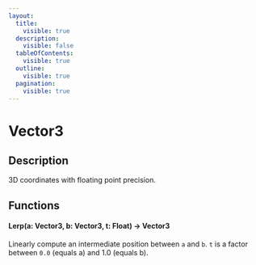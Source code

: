 ```yaml
---
layout:
  title:
    visible: true
  description:
    visible: false
  tableOfContents:
    visible: true
  outline:
    visible: true
  pagination:
    visible: true
---
```


# Vector3

## Description

3D coordinates with floating point precision.

## Functions

#### Lerp(a: Vector3, b: Vector3, t: Float) -> Vector3

Linearly compute an intermediate position between `a` and `b`. `t` is a factor between `0.0` (equals a) and 1.0 (equals b).
